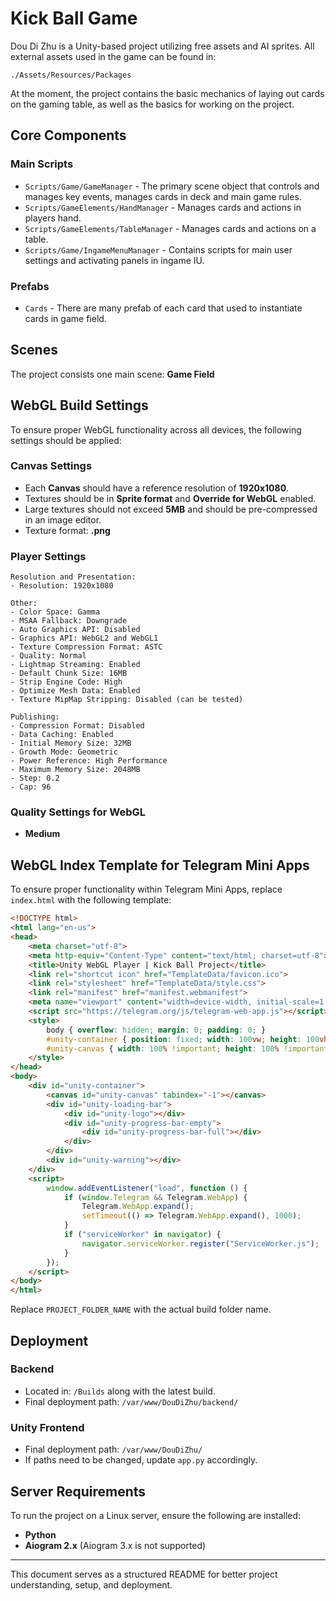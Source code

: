 # Kick Ball Game

Dou Di Zhu is a Unity-based project utilizing free assets and AI sprites. All external assets used in the game can be found in:

```
./Assets/Resources/Packages
```

At the moment, the project contains the basic mechanics of laying out cards on the gaming table, as well as the basics for working on the project.

## Core Components

### Main Scripts

- `Scripts/Game/GameManager` - The primary scene object that controls and manages key events, manages cards in deck and main game rules.
- `Scripts/GameElements/HandManager` - Manages cards and  actions in players hand.
- `Scripts/GameElements/TableManager` - Manages cards and  actions on a table.
- `Scripts/Game/IngameMenuManager` - Contains scripts for main user settings and activating panels in ingame IU.

### Prefabs

- `Cards` - There are many prefab of each card that used to instantiate cards in game field.

## Scenes

The project consists one main scene:
**Game Field**

## WebGL Build Settings

To ensure proper WebGL functionality across all devices, the following settings should be applied:

### Canvas Settings

- Each **Canvas** should have a reference resolution of **1920x1080**.
- Textures should be in **Sprite format** and **Override for WebGL** enabled.
- Large textures should not exceed **5MB** and should be pre-compressed in an image editor.
- Texture format: **.png**

### Player Settings

```
Resolution and Presentation:
- Resolution: 1920x1080

Other:
- Color Space: Gamma
- MSAA Fallback: Downgrade
- Auto Graphics API: Disabled
- Graphics API: WebGL2 and WebGL1
- Texture Compression Format: ASTC
- Quality: Normal
- Lightmap Streaming: Enabled
- Default Chunk Size: 16MB
- Strip Engine Code: High
- Optimize Mesh Data: Enabled
- Texture MipMap Stripping: Disabled (can be tested)

Publishing:
- Compression Format: Disabled
- Data Caching: Enabled
- Initial Memory Size: 32MB
- Growth Mode: Geometric
- Power Reference: High Performance
- Maximum Memory Size: 2048MB
- Step: 0.2
- Cap: 96
```

### Quality Settings for WebGL

- **Medium**

## WebGL Index Template for Telegram Mini Apps

To ensure proper functionality within Telegram Mini Apps, replace `index.html` with the following template:

```html
<!DOCTYPE html>
<html lang="en-us">
<head>
    <meta charset="utf-8">
    <meta http-equiv="Content-Type" content="text/html; charset=utf-8">
    <title>Unity WebGL Player | Kick Ball Project</title>
    <link rel="shortcut icon" href="TemplateData/favicon.ico">
    <link rel="stylesheet" href="TemplateData/style.css">
    <link rel="manifest" href="manifest.webmanifest">
    <meta name="viewport" content="width=device-width, initial-scale=1.0, user-scalable=no, orientation=landscape">
    <script src="https://telegram.org/js/telegram-web-app.js"></script>
    <style>
        body { overflow: hidden; margin: 0; padding: 0; }
        #unity-container { position: fixed; width: 100vw; height: 100vh; }
        #unity-canvas { width: 100% !important; height: 100% !important; }
    </style>
</head>
<body>
    <div id="unity-container">
        <canvas id="unity-canvas" tabindex="-1"></canvas>
        <div id="unity-loading-bar">
            <div id="unity-logo"></div>
            <div id="unity-progress-bar-empty">
                <div id="unity-progress-bar-full"></div>
            </div>
        </div>
        <div id="unity-warning"></div>
    </div>
    <script>
        window.addEventListener("load", function () {
            if (window.Telegram && Telegram.WebApp) {
                Telegram.WebApp.expand();
                setTimeout(() => Telegram.WebApp.expand(), 1000);
            }
            if ("serviceWorker" in navigator) {
                navigator.serviceWorker.register("ServiceWorker.js");
            }
        });
    </script>
</body>
</html>
```

Replace `PROJECT_FOLDER_NAME` with the actual build folder name.

## Deployment

### Backend

- Located in: `/Builds` along with the latest build.
- Final deployment path: `/var/www/DouDiZhu/backend/`

### Unity Frontend

- Final deployment path: `/var/www/DouDiZhu/`
- If paths need to be changed, update `app.py` accordingly.

## Server Requirements

To run the project on a Linux server, ensure the following are installed:

- **Python**
- **Aiogram 2.x** (Aiogram 3.x is not supported)

---

This document serves as a structured README for better project understanding, setup, and deployment.




